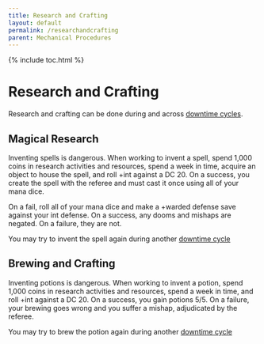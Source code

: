 ```yaml
---
title: Research and Crafting
layout: default
permalink: /researchandcrafting
parent: Mechanical Procedures
---
```


{% include toc.html %}

# Research and Crafting

Research and crafting can be done during and across [downtime cycles](downtimecycle). 

## Magical Research

Inventing spells is dangerous. When working to invent a spell, spend 1,000 coins in research activities and resources, spend a week in time, acquire an object to house the spell, and roll +int against a DC 20. On a success, you create the spell with the referee and must cast it once using all of your mana dice. 

On a fail, roll all of your mana dice and make a +warded defense save against your int defense. On a success, any dooms and mishaps are negated. On a failure, they are not. 

You may try to invent the spell again during another [downtime cycle](downtimecycle)

## Brewing and Crafting

Inventing potions is dangerous. When working to invent a potion, spend 1,000 coins in research activities and resources, spend a week in time, and roll +int against a DC 20. On a success, you gain potions 5/5. On a failure, your brewing goes wrong and you suffer a mishap, adjudicated by the referee. 

You may try to brew the potion again during another [downtime cycle](downtimecycle)